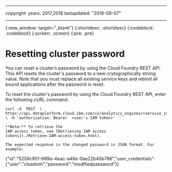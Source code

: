 
---

copyright:
  years: 2017,2018
lastupdated: "2018-08-07"

---

<!-- Attribute definitions -->
{:new_window: target="_blank"}
{:shortdesc: .shortdesc}
{:codeblock: .codeblock}
{:screen: .screen}
{:pre: .pre}

# Resetting cluster password

You can reset a cluster’s password by using the Cloud Foundry REST API. This API
resets the cluster's password to a new crytographically strong value. Note that
you must replace all existing service keys and rebind all bound applications
after the password is reset.

To reset the cluster's password by using the Cloud Foundry REST API, enter the
following cURL command:  
```
curl -X  POST  \
https://api.dataplatform.cloud.ibm.com/v2/analytics_engines/<service_instance_guid>/reset_password
\ -H 'authorization: Bearer  <user's IAM token>' ```

**Note:** To retrieve the
IAM access token, see [Retrieving IAM access
tokens](./Retrieve-IAM-access-token.html).

The expected response is the changed password in JSON format. For example:
```
{"id":"5259c951-689a-4eac-a48e-0ae22b45b786","user_credentials":{"user":"clsadmin","password":"modifiedpassword"}}
```
